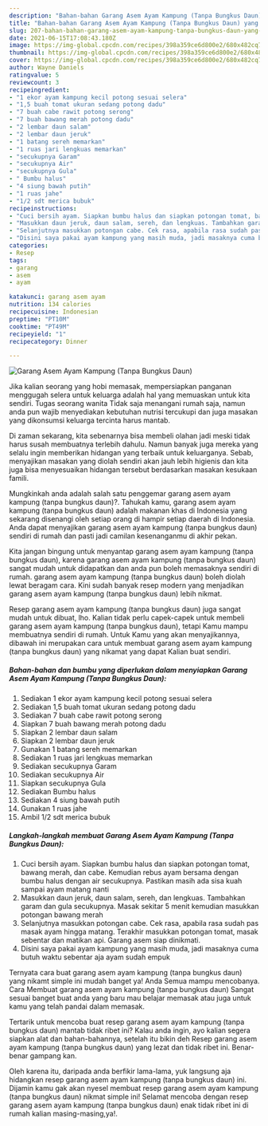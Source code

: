 ```yaml
---
description: "Bahan-bahan Garang Asem Ayam Kampung (Tanpa Bungkus Daun) yang nikmat dan Mudah Dibuat"
title: "Bahan-bahan Garang Asem Ayam Kampung (Tanpa Bungkus Daun) yang nikmat dan Mudah Dibuat"
slug: 207-bahan-bahan-garang-asem-ayam-kampung-tanpa-bungkus-daun-yang-nikmat-dan-mudah-dibuat
date: 2021-06-15T17:08:43.180Z
image: https://img-global.cpcdn.com/recipes/398a359ce6d800e2/680x482cq70/garang-asem-ayam-kampung-tanpa-bungkus-daun-foto-resep-utama.jpg
thumbnail: https://img-global.cpcdn.com/recipes/398a359ce6d800e2/680x482cq70/garang-asem-ayam-kampung-tanpa-bungkus-daun-foto-resep-utama.jpg
cover: https://img-global.cpcdn.com/recipes/398a359ce6d800e2/680x482cq70/garang-asem-ayam-kampung-tanpa-bungkus-daun-foto-resep-utama.jpg
author: Wayne Daniels
ratingvalue: 5
reviewcount: 3
recipeingredient:
- "1 ekor ayam kampung kecil potong sesuai selera"
- "1,5 buah tomat ukuran sedang potong dadu"
- "7 buah cabe rawit potong serong"
- "7 buah bawang merah potong dadu"
- "2 lembar daun salam"
- "2 lembar daun jeruk"
- "1 batang sereh memarkan"
- "1 ruas jari lengkuas memarkan"
- "secukupnya Garam"
- "secukupnya Air"
- "secukupnya Gula"
- " Bumbu halus"
- "4 siung bawah putih"
- "1 ruas jahe"
- "1/2 sdt merica bubuk"
recipeinstructions:
- "Cuci bersih ayam. Siapkan bumbu halus dan siapkan potongan tomat, bawang merah, dan cabe. Kemudian rebus ayam bersama dengan bumbu halus dengan air secukupnya. Pastikan masih ada sisa kuah sampai ayam matang nanti"
- "Masukkan daun jeruk, daun salam, sereh, dan lengkuas. Tambahkan garam dan gula secukupnya. Masak sekitar 5 menit kemudian masukkan potongan bawang merah"
- "Selanjutnya masukkan potongan cabe. Cek rasa, apabila rasa sudah pas masak ayam hingga matang. Terakhir masukkan potongan tomat, masak sebentar dan matikan api. Garang asem siap dinikmati."
- "Disini saya pakai ayam kampung yang masih muda, jadi masaknya cuma butuh waktu sebentar aja ayam sudah empuk"
categories:
- Resep
tags:
- garang
- asem
- ayam

katakunci: garang asem ayam 
nutrition: 134 calories
recipecuisine: Indonesian
preptime: "PT10M"
cooktime: "PT49M"
recipeyield: "1"
recipecategory: Dinner

---
```



![Garang Asem Ayam Kampung (Tanpa Bungkus Daun)](https://img-global.cpcdn.com/recipes/398a359ce6d800e2/680x482cq70/garang-asem-ayam-kampung-tanpa-bungkus-daun-foto-resep-utama.jpg)

Jika kalian seorang yang hobi memasak, mempersiapkan panganan menggugah selera untuk keluarga adalah hal yang memuaskan untuk kita sendiri. Tugas seorang  wanita Tidak saja menangani rumah saja, namun anda pun wajib menyediakan kebutuhan nutrisi tercukupi dan juga masakan yang dikonsumsi keluarga tercinta harus mantab.

Di zaman  sekarang, kita sebenarnya bisa membeli olahan jadi meski tidak harus susah membuatnya terlebih dahulu. Namun banyak juga mereka yang selalu ingin memberikan hidangan yang terbaik untuk keluarganya. Sebab, menyajikan masakan yang diolah sendiri akan jauh lebih higienis dan kita juga bisa menyesuaikan hidangan tersebut berdasarkan masakan kesukaan famili. 



Mungkinkah anda adalah salah satu penggemar garang asem ayam kampung (tanpa bungkus daun)?. Tahukah kamu, garang asem ayam kampung (tanpa bungkus daun) adalah makanan khas di Indonesia yang sekarang disenangi oleh setiap orang di hampir setiap daerah di Indonesia. Anda dapat menyajikan garang asem ayam kampung (tanpa bungkus daun) sendiri di rumah dan pasti jadi camilan kesenanganmu di akhir pekan.

Kita jangan bingung untuk menyantap garang asem ayam kampung (tanpa bungkus daun), karena garang asem ayam kampung (tanpa bungkus daun) sangat mudah untuk didapatkan dan anda pun boleh memasaknya sendiri di rumah. garang asem ayam kampung (tanpa bungkus daun) boleh diolah lewat beragam cara. Kini sudah banyak resep modern yang menjadikan garang asem ayam kampung (tanpa bungkus daun) lebih nikmat.

Resep garang asem ayam kampung (tanpa bungkus daun) juga sangat mudah untuk dibuat, lho. Kalian tidak perlu capek-capek untuk membeli garang asem ayam kampung (tanpa bungkus daun), tetapi Kamu mampu membuatnya sendiri di rumah. Untuk Kamu yang akan menyajikannya, dibawah ini merupakan cara untuk membuat garang asem ayam kampung (tanpa bungkus daun) yang nikamat yang dapat Kalian buat sendiri.

<!--inarticleads1-->

##### Bahan-bahan dan bumbu yang diperlukan dalam menyiapkan Garang Asem Ayam Kampung (Tanpa Bungkus Daun):

1. Sediakan 1 ekor ayam kampung kecil potong sesuai selera
1. Sediakan 1,5 buah tomat ukuran sedang potong dadu
1. Sediakan 7 buah cabe rawit potong serong
1. Siapkan 7 buah bawang merah potong dadu
1. Siapkan 2 lembar daun salam
1. Siapkan 2 lembar daun jeruk
1. Gunakan 1 batang sereh memarkan
1. Sediakan 1 ruas jari lengkuas memarkan
1. Sediakan secukupnya Garam
1. Sediakan secukupnya Air
1. Siapkan secukupnya Gula
1. Sediakan  Bumbu halus
1. Sediakan 4 siung bawah putih
1. Gunakan 1 ruas jahe
1. Ambil 1/2 sdt merica bubuk




<!--inarticleads2-->

##### Langkah-langkah membuat Garang Asem Ayam Kampung (Tanpa Bungkus Daun):

1. Cuci bersih ayam. Siapkan bumbu halus dan siapkan potongan tomat, bawang merah, dan cabe. Kemudian rebus ayam bersama dengan bumbu halus dengan air secukupnya. Pastikan masih ada sisa kuah sampai ayam matang nanti
1. Masukkan daun jeruk, daun salam, sereh, dan lengkuas. Tambahkan garam dan gula secukupnya. Masak sekitar 5 menit kemudian masukkan potongan bawang merah
1. Selanjutnya masukkan potongan cabe. Cek rasa, apabila rasa sudah pas masak ayam hingga matang. Terakhir masukkan potongan tomat, masak sebentar dan matikan api. Garang asem siap dinikmati.
1. Disini saya pakai ayam kampung yang masih muda, jadi masaknya cuma butuh waktu sebentar aja ayam sudah empuk




Ternyata cara buat garang asem ayam kampung (tanpa bungkus daun) yang nikamt simple ini mudah banget ya! Anda Semua mampu mencobanya. Cara Membuat garang asem ayam kampung (tanpa bungkus daun) Sangat sesuai banget buat anda yang baru mau belajar memasak atau juga untuk kamu yang telah pandai dalam memasak.

Tertarik untuk mencoba buat resep garang asem ayam kampung (tanpa bungkus daun) mantab tidak ribet ini? Kalau anda ingin, ayo kalian segera siapkan alat dan bahan-bahannya, setelah itu bikin deh Resep garang asem ayam kampung (tanpa bungkus daun) yang lezat dan tidak ribet ini. Benar-benar gampang kan. 

Oleh karena itu, daripada anda berfikir lama-lama, yuk langsung aja hidangkan resep garang asem ayam kampung (tanpa bungkus daun) ini. Dijamin kamu gak akan nyesel membuat resep garang asem ayam kampung (tanpa bungkus daun) nikmat simple ini! Selamat mencoba dengan resep garang asem ayam kampung (tanpa bungkus daun) enak tidak ribet ini di rumah kalian masing-masing,ya!.

